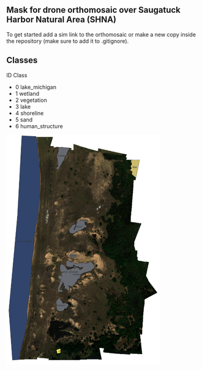 ## Mask for drone orthomosaic over Saugatuck Harbor Natural Area (SHNA)

To get started add a sim link to the orthomosaic or make a new copy inside the repository (make sure to add it to .gitignore).

## Classes

ID Class
- 0   lake_michigan
- 1   wetland
- 2   vegetation
- 3   lake
- 4   shoreline
- 5  sand
- 6   human_structure

<img src="/mask.png" width="400px" height="600px"/>
